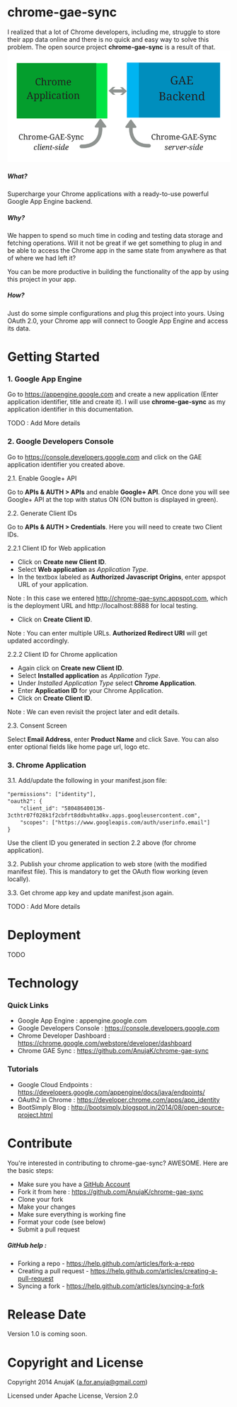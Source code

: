 chrome-gae-sync
==========

I realized that a lot of Chrome developers, including me, struggle to store their app data online and there is no quick and easy way to solve this problem. The open source project **chrome-gae-sync** is a result of that.
![alt text](https://raw.githubusercontent.com/AnujaK/chrome-gae-sync/master/extras/Chrome-GAE-Sync_img.png "Initial Architecture")
##### What?

Supercharge your Chrome applications with a ready-to-use powerful Google App Engine backend. 


##### Why?

We happen to spend so much time in coding and testing data storage and fetching operations. Will it not be great if we get something to plug in and be able to access the Chrome app in the same state from anywhere as that of where we had left it?

You can be more productive in building the functionality of the app by using this project in your app.

##### How?

Just do some simple configurations and plug this project into yours. Using OAuth 2.0, your Chrome app will connect to Google App Engine and access its data.

Getting Started
==========

### 1. Google App Engine

Go to https://appengine.google.com and create a new application (Enter application identifier, title and create it). I will use **chrome-gae-sync** as my application identifier in this documentation.

TODO : Add More details


### 2. Google Developers Console

Go to https://console.developers.google.com and click on the GAE application identifier you created above. 

2.1. Enable Google+ API

Go to **APIs & AUTH > APIs** and enable **Google+ API**. Once done you will see Google+ API at the top with status ON (ON button is displayed in green).

2.2. Generate Client IDs

Go to **APIs & AUTH > Credentials**. Here you will need to create two Client IDs.

2.2.1 Client ID for Web application

- Click on **Create new Client ID**.
- Select **Web application** as *Application Type*.
- In the textbox labeled as **Authorized Javascript Origins**, enter appspot URL of your application. 

Note : In this case we entered http://chrome-gae-sync.appspot.com, which is the deployment URL and http://localhost:8888 for local testing. 

- Click on **Create Client ID**.

Note : You can enter multiple URLs. **Authorized Redirect URI** will get updated accordingly. 

2.2.2 Client ID for Chrome application

- Again click on **Create new Client ID**.
- Select **Installed application** as *Application Type*.
- Under *Installed Application Type* select **Chrome Application**. 
- Enter **Application ID** for your Chrome Application.
- Click on **Create Client ID**.

Note : We can even revisit the project later and edit details.

2.3. Consent Screen 

Select **Email Address**, enter **Product Name** and click Save. You can also enter optional fields like home page url, logo etc.


### 3. Chrome Application

3.1. Add/update the following in your manifest.json file:

```
"permissions": ["identity"],
"oauth2": {
    "client_id": "580486400136-3cthtr07f028k1f2cbfrt8ddbvhta0kv.apps.googleusercontent.com",
    "scopes": ["https://www.googleapis.com/auth/userinfo.email"]
}
```

Use the client ID you generated in section 2.2 above (for chrome application).

3.2. Publish your chrome application to web store (with the modified manifest file). This is mandatory to get the OAuth flow working (even locally).

3.3. Get chrome app key and update manifest.json again.

TODO : Add More details


Deployment
==========

TODO

Technology
==========

### Quick Links

- Google App Engine : appengine.google.com
- Google Developers Console : https://console.developers.google.com
- Chrome Developer Dashboard : https://chrome.google.com/webstore/developer/dashboard
- Chrome GAE Sync : https://github.com/AnujaK/chrome-gae-sync

### Tutorials

- Google Cloud Endpoints : https://developers.google.com/appengine/docs/java/endpoints/
- OAuth2 in Chrome : https://developer.chrome.com/apps/app_identity
- BootSimply Blog : http://bootsimply.blogspot.in/2014/08/open-source-project.html



Contribute
==========

You're interested in contributing to chrome-gae-sync? AWESOME. Here are the basic steps:

- Make sure you have a [GitHub Account](https://github.com/signup/free)
- Fork it from here : https://github.com/AnujaK/chrome-gae-sync
- Clone your fork  
- Make your changes
- Make sure everything is working fine
- Format your code (see below)
- Submit a pull request

##### GitHub help : 

- Forking a repo - https://help.github.com/articles/fork-a-repo
- Creating a pull request - https://help.github.com/articles/creating-a-pull-request
- Syncing a fork - https://help.github.com/articles/syncing-a-fork
 

Release Date
==========

Version 1.0 is coming soon.

Copyright and License
==========

Copyright 2014 AnujaK (a.for.anuja@gmail.com)

Licensed under Apache License, Version 2.0
